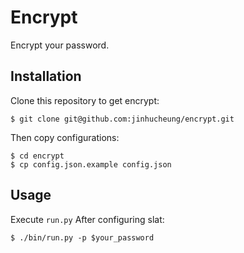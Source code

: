 # Encrypt

Encrypt your password.

## Installation

Clone this repository to get encrypt:

```
$ git clone git@github.com:jinhucheung/encrypt.git
```

Then copy configurations:

```
$ cd encrypt
$ cp config.json.example config.json
```

## Usage

Execute `run.py` After configuring slat:

```
$ ./bin/run.py -p $your_password
```

